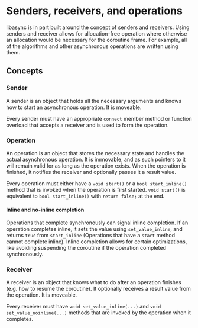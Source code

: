 # Senders, receivers, and operations

libasync is in part built around the concept of senders and receivers. Using senders
and receiver allows for allocation-free operation where otherwise an allocation
would be necessary for the coroutine frame. For example, all of the algorithms
and other asynchronous operations are written using them.

## Concepts

### Sender

A sender is an object that holds all the necessary arguments and knows how to
start an asynchronous operation. It is moveable.

Every sender must have an appropriate `connect` member method or function overload
that accepts a receiver and is used to form the operation.

### Operation

An operation is an object that stores the necessary state and handles the actual
asynchronous operation. It is immovable, and as such pointers to it will remain
valid for as long as the operation exists. When the operation is finished, it
notifies the receiver and optionally passes it a result value.

Every operation must either have a `void start()` or a `bool start_inline()` method
that is invoked when the operation is first started. `void start()` is equivalent to
`bool start_inline()` with `return false;` at the end.

#### Inline and no-inline completion

Operations that complete synchronously can signal inline completion. If an operation
completes inline, it sets the value using `set_value_inline`, and returns `true` from
`start_inline` (Operations that have a `start` method cannot complete inline). Inline
completion allows for certain optimizations, like avoiding suspending the coroutine
if the operation completed synchronously.

### Receiver

A receiver is an object that knows what to do after an operation finishes (e.g. how to
resume the coroutine). It optionally receives a result value from the operation.
It is moveable.

Every receiver must have `void set_value_inline(...)` and `void set_value_noinline(...)`
methods that are invoked by the operation when it completes.
